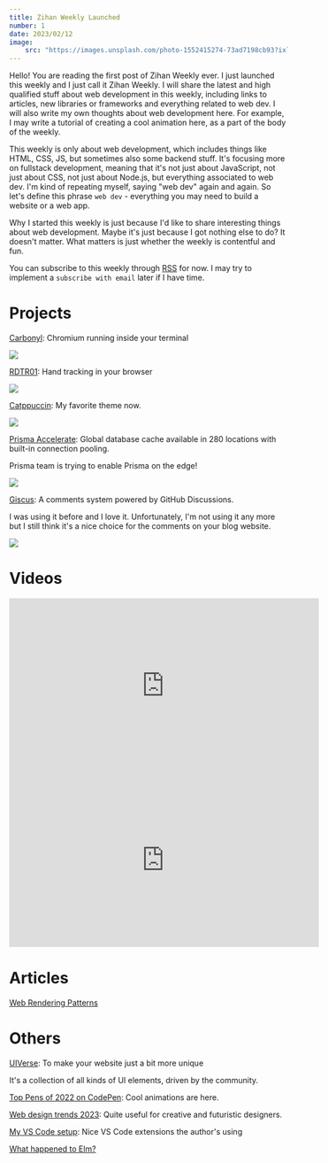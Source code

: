 ```yaml
---
title: Zihan Weekly Launched
number: 1
date: 2023/02/12
image:
    src: "https://images.unsplash.com/photo-1552415274-73ad7198cb93?ixlib=rb-4.0.3&ixid=MnwxMjA3fDB8MHxwaG90by1wYWdlfHx8fGVufDB8fHx8&auto=format&fit=crop&w=2534&q=80"
---
```


Hello! You are reading the first post of Zihan Weekly ever. I just launched this weekly and I just call it Zihan Weekly. I will share the latest and high qualified stuff about web development in this weekly, including links to articles, new libraries or frameworks and everything related to web dev. I will also write my own thoughts about web development here. For example, I may write a tutorial of creating a cool animation here, as a part of the body of the weekly.

This weekly is only about web development, which includes things like HTML, CSS, JS, but sometimes also some backend stuff. It's focusing more on fullstack development, meaning that it's not just about JavaScript, not just about CSS, not just about Node.js, but everything associated to web dev. I'm kind of repeating myself, saying "web dev" again and again. So let's define this phrase `web dev` - everything you may need to build a website or a web app.

Why I started this weekly is just because I'd like to share interesting things about web development. Maybe it's just because I got nothing else to do? It doesn't matter. What matters is just whether the weekly is contentful and fun.

You can subscribe to this weekly through [RSS](/weekly/rss.xml) for now. I may try to implement a `subscribe with email` later if I have time.

# Projects

[Carbonyl](https://github.com/fathyb/carbonyl): Chromium running inside your terminal

![](/img/carbonyl.webp)

[RDTR01](https://rdtr01.xl.digital/): Hand tracking in your browser

![](/img/handtracking.png)

[Catppuccin](https://github.com/catppuccin): My favorite theme now.

![](https://raw.githubusercontent.com/catppuccin/catppuccin/main/assets/palette/demo.png)

[Prisma Accelerate](https://www.prisma.io/data-platform/accelerate): Global database cache available in 280 locations with built-in connection pooling.

Prisma team is trying to enable Prisma on the edge!

![](/img/prisma-accelerate.png)

[Giscus](https://giscus.app/): A comments system powered by GitHub Discussions.

I was using it before and I love it. Unfortunately, I'm not using it any more but I still think it's a nice choice for the comments on your blog website.

![](/img/giscus.png)

# Videos

<iframe width="560" height="315" src="https://www.youtube.com/embed/hubQQ3F337A" title="YouTube video player" frameborder="0" allow="accelerometer; autoplay; clipboard-write; encrypted-media; gyroscope; picture-in-picture; web-share" allowfullscreen></iframe>

<iframe width="560" height="315" src="https://www.youtube.com/embed/dJWJ0hCAkAI" title="YouTube video player" frameborder="0" allow="accelerometer; autoplay; clipboard-write; encrypted-media; gyroscope; picture-in-picture; web-share" allowfullscreen></iframe>

# Articles

[Web Rendering Patterns](https://mburakerman.github.io/blog/web-rendering-patterns)

# Others

[UIVerse](https://uiverse.io/): To make your website just a bit more unique

It's a collection of all kinds of UI elements, driven by the community.

[Top Pens of 2022 on CodePen](https://codepen.io/2022/popular/pens/): Cool animations are here.

[Web design trends 2023](https://redstapler.co/web-design-trends-2023/): Quite useful for creative and futuristic designers.

[My VS Code setup](https://dev.to/j471n/my-vs-code-setup-971): Nice VS Code extensions the author's using

[What happened to Elm?](https://news.ycombinator.com/item?id=34746161)
